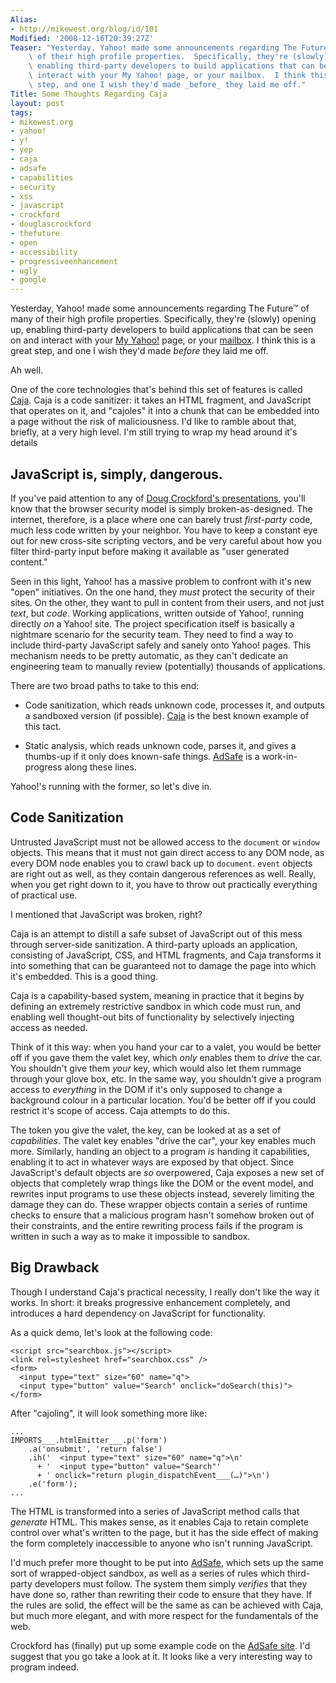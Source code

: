 ```yaml
---
Alias:
- http://mikewest.org/blog/id/101
Modified: '2008-12-16T20:39:27Z'
Teaser: "Yesterday, Yahoo! made some announcements regarding The Future\u2122 of many\
    \ of their high profile properties.  Specifically, they're (slowly) opening up,\
    \ enabling third-party developers to build applications that can be seen on and\
    \ interact with your My Yahoo! page, or your mailbox.  I think this is a great\
    \ step, and one I wish they'd made _before_ they laid me off."
Title: Some Thoughts Regarding Caja
layout: post
tags:
- mikewest.org
- yahoo!
- y!
- yep
- caja
- adsafe
- capabilities
- security
- xss
- javascript
- crockford
- douglascrockford
- thefuture
- open
- accessibility
- progressiveenhancement
- ugly
- google
---
```

Yesterday, Yahoo! made some announcements regarding The Future™ of many of their high profile properties.  Specifically, they're (slowly) opening up, enabling third-party developers to build applications that can be seen on and interact with your [My Yahoo!][my] page, or your [mailbox][mail].  I think this is a great step, and one I wish they'd made _before_ they laid me off. 

Ah well.

One of the core technologies that's behind this set of features is called [Caja][].  Caja is a code sanitizer: it takes an HTML fragment, and JavaScript that operates on it, and "cajoles" it into a chunk that can be embedded into a page without the risk of maliciousness.  I'd like to ramble about that, briefly, at a very high level.  I'm still trying to wrap my head around it's details

JavaScript is, simply, dangerous.
---------------------------------

If you've paid attention to any of [Doug Crockford's presentations][yuit], you'll know that the browser security model is simply broken-as-designed.  The internet, therefore, is a place where one can barely trust _first-party_ code, much less code written by your neighbor.  You have to keep a constant eye out for new cross-site scripting vectors, and be very careful about how you filter third-party input before making it available as "user generated content."

Seen in this light, Yahoo! has a massive problem to confront with it's new "open" initiatives.  On the one hand, they _must_ protect the security of their sites.  On the other, they want to pull in content from their users, and not just _text_, but _code_.  Working applications, written outside of Yahoo!, running directly _on_ a Yahoo! site.  The project specification itself is basically a nightmare scenario for the security team.  They need to find a way to include third-party JavaScript safely and sanely onto Yahoo! pages.  This mechanism needs to be pretty automatic, as they can't dedicate an engineering team to manually review (potentially) thousands of applications.

There are two broad paths to take to this end:

*   Code sanitization, which reads unknown code, processes it, and outputs
    a sandboxed version (if possible).  [Caja][] is the best known example of
    this tact.

*   Static analysis, which reads unknown code, parses it, and gives a
    thumbs-up if it only does known-safe things.  [AdSafe][] is a
    work-in-progress along these lines.
    
Yahoo!'s running with the former, so let's dive in.

Code Sanitization
-----------------

Untrusted JavaScript must not be allowed access to the `document` or `window` objects.  This means that it must not gain direct access to any DOM node, as every DOM node enables you to crawl back up to `document`.  `event` objects are right out as well, as they contain dangerous references as well.  Really, when you get right down to it, you have to throw out practically everything of practical use.

I mentioned that JavaScript was broken, right?

Caja is an attempt to distill a safe subset of JavaScript out of this mess through server-side sanitization.  A third-party uploads an application, consisting of JavaScript, CSS, and HTML fragments, and Caja transforms it into something that can be guaranteed not to damage the page into which it's embedded.  This is a good thing.

Caja is a capability-based system, meaning in practice that it begins by defining an extremely restrictive sandbox in which code must run, and enabling well thought-out bits of functionality by selectively injecting access as needed.

Think of it this way: when you hand your car to a valet, you would be better off if you gave them the valet key, which _only_ enables them to _drive_ the car.  You shouldn't give them _your_ key, which would also let them rummage through your glove box, etc.  In the same way, you shouldn't give a program access to _everything_ in the DOM if it's only supposed to change a background colour in a particular location.  You'd be better off if you could restrict it's scope of access.  Caja attempts to do this.

The token you give the valet, the key, can be looked at as a set of _capabilities_.  The valet key enables "drive the car", your key enables much more.  Similarly, handing an object to a program _is_ handing it capabilities, enabling it to act in whatever ways are exposed by that object.  Since JavaScript's default objects are _so_ overpowered, Caja exposes a new set of objects that completely wrap things like the DOM or the event model, and rewrites input programs to use these objects instead, severely limiting the damage they can do.  These wrapper objects contain a series of runtime checks to ensure that a malicious program hasn't somehow broken out of their constraints, and the entire rewriting process fails if the program is written in such a way as to make it impossible to sandbox.

Big Drawback
------------

Though I understand Caja's practical necessity, I really don't like the way it works.  In short: it breaks progressive enhancement completely, and introduces a hard dependency on JavaScript for functionality.

As a quick demo, let's look at the following code:

    <script src="searchbox.js"></script> 
    <link rel=stylesheet href="searchbox.css" /> 
    <form> 
      <input type="text" size="60" name="q"> 
      <input type="button" value="Search" onclick="doSearch(this)"> 
    </form> 

After "cajoling", it will look something more like:

    ...
    IMPORTS___.htmlEmitter___.p('form') 
        .a('onsubmit', 'return false') 
        .ih('  <input type="text" size="60" name="q">\n' 
          + '  <input type="button" value="Search"' 
          + ' onclick="return plugin_dispatchEvent___(…)">\n') 
        .e('form'); 
    ...

The HTML is transformed into a series of JavaScript method calls that _generate_ HTML.  This makes sense, as it enables Caja to retain complete control over what's written to the page, but it has the side effect of making the form completely inaccessible to anyone who isn't running JavaScript.

I'd much prefer more thought to be put into [AdSafe][], which sets up the same sort of wrapped-object sandbox, as well as a series of rules which third-party developers must follow.  The system them simply _verifies_ that they have done so, rather than rewriting their code to ensure that they have.  If the rules are solid, the effect will be the same as can be achieved with Caja, but much more elegant, and with more respect for the fundamentals of the web.

Crockford has (finally) put up some example code on the [AdSafe site][adsafe].  I'd suggest that you go take a look at it.  It looks like a very interesting way to program indeed.

[my]:       http://my.yahoo.com/
[mail]:     http://mail.yahoo.com/
[caja]:     http://code.google.com/p/google-caja/
[yuit]:     http://developer.yahoo.com/yui/theater/
[adsafe]:   http://adsafe.org/
